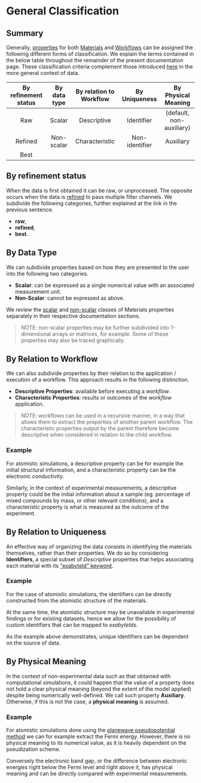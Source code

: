 # General Classification

## Summary

Generally, [properties](../overview.md) for both [Materials](../../materials/overview.md) and [Workflows](../../workflows/overview.md) can be assigned the following different forms of classification. We explain the terms contained in the below table throughout the remainder of the present documentation page. These classification criteria complement those introduced [here](../../data/classification.md) in the more general context of data.

By refinement status |  By data type | By relation to Workflow  | By Uniqueness   | By Physical Meaning      |
|:-------------:|:-------------:|:------------------------:|:---------------:|:------------------------:|
|  Raw  | Scalar        | Descriptive              | Identifier      | (default, non-auxiliary) |
|  Refined | Non-scalar    | Characteristic           | Non-identifier  | Auxiliary                |
|  Best    |               |                          |                 |                          |

## By refinement status

When the data is first obtained it can be raw, or unprocessed. The opposite occurs when the data is [refined](../refinement.md) to pass multiple filter channels. We subdivide the following categories, further explained at the link in the previous sentence.
 
- **raw**, 
- **refined**,
- **best**.

## By Data Type

We can subdivide properties based on how they are presented to the user into the following two categories.

- **Scalar**: can be expressed as a single numerical value with an associated measurement unit.
- **Non-Scalar**: cannot be expressed as above.

We review the [scalar](../scalar/overview.md) and [non-scalar](../non-scalar/overview.md) classes of Materials properties separately in their respective documentation sections.

> NOTE: non-scalar properties may be further subdivided into 1-dimensional arrays or matrices, for example. Some of these properties may also be traced graphically.

## By Relation to Workflow

We can also subdivide properties by their relation to the application / execution of a workflow. This approach results in the following distinction. 

- **Descriptive Properties**: available before executing a *workflow*.
- **Characteristic Properties**: results or outcomes of the *workflow* application.

> NOTE: workflows can be used in a recursive manner, in a way that allows them to extract the properties of another parent workflow. The characteristic properties output by the parent therefore become descriptive when considered in relation to the child workflow. 

### Example 
    
For atomistic simulations, a descriptive property can be for example the initial structural information, and a characteristic property can be the electronic conductivity.

Similarly, in the context of experimental measurements, a descriptive property could be the initial information about a sample (eg. percentage of mixed compounds by mass, or other relevant conditions), and a characteristic property is what is measured as the outcome of the experiment.

## By Relation to Uniqueness

An effective way of organizing the data consists in identifying the materials themselves, rather than their properties. We do so by considering **Identifiers**, a special subset of *Descriptive* properties that helps associating each material with its ["exabyteId" keyword](../../entities-general/data.md). 

### Example 

For the case of atomistic simulations, the identifiers can be directly constructed from the atomistic structure of the materials.

At the same time, the atomistic structure may be unavailable in experimental findings or for existing datasets, hence we allow for the possibility of custom identifiers that can be mapped to *exabyteIds*.

As the example above demonstrates, unique identifiers can be dependent on the source of data.  

## By Physical Meaning

In the context of non-experimental data such as that obtained with computational simulations, it could happen that the value of a property does not hold a clear physical meaning (beyond the extent of the model applied) despite being numerically well-defined. We call such property **Auxiliary**. Otherwise, if this is not the case, a **physical meaning** is assumed.

### Example 

For atomistic simulations done using the [planewave pseudopotential method](../../methods/pseudopotential/overview.md) we can for example extract the Fermi energy. However, there is no physical meaning to its numerical value, as it is heavily dependent on the pseudization scheme.
 
Conversely the electronic band gap, or the difference between electronic energies right below the Fermi level and right above it, has physical meaning and can be directly compared with experimental measurements. 
